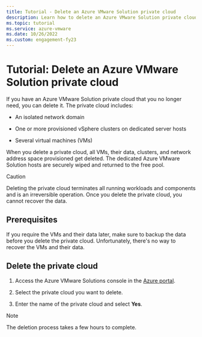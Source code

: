 ```yaml
---
title: Tutorial - Delete an Azure VMware Solution private cloud
description: Learn how to delete an Azure VMware Solution private cloud that you no longer need.
ms.topic: tutorial
ms.service: azure-vmware
ms.date: 10/26/2022
ms.custom: engagement-fy23
---
```


# Tutorial: Delete an Azure VMware Solution private cloud

If you have an Azure VMware Solution private cloud that you no longer need, you can delete it. The private cloud includes:

* An isolated network domain

* One or more provisioned vSphere clusters on dedicated server hosts

* Several virtual machines (VMs)

When you delete a private cloud, all VMs, their data, clusters, and network address space provisioned get deleted. The dedicated Azure VMware Solution hosts are securely wiped and returned to the free pool.

> [!CAUTION]
> Deleting the private cloud terminates all running workloads and components and is an irreversible operation. Once you delete the private cloud, you cannot recover the data.

## Prerequisites

If you require the VMs and their data later, make sure to backup the data before you delete the private cloud.  Unfortunately, there's no way to recover the VMs and their data.

## Delete the private cloud

1. Access the Azure VMware Solutions console in the [Azure portal](https://portal.azure.com).

2. Select the private cloud you want to delete.

3. Enter the name of the private cloud and select **Yes**.

>[!NOTE]
>The deletion process takes a few hours to complete.  
